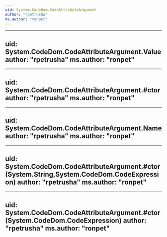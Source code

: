 ```yaml
---
uid: System.CodeDom.CodeAttributeArgument
author: "rpetrusha"
ms.author: "ronpet"
---
```


---
uid: System.CodeDom.CodeAttributeArgument.Value
author: "rpetrusha"
ms.author: "ronpet"
---

---
uid: System.CodeDom.CodeAttributeArgument.#ctor
author: "rpetrusha"
ms.author: "ronpet"
---

---
uid: System.CodeDom.CodeAttributeArgument.Name
author: "rpetrusha"
ms.author: "ronpet"
---

---
uid: System.CodeDom.CodeAttributeArgument.#ctor(System.String,System.CodeDom.CodeExpression)
author: "rpetrusha"
ms.author: "ronpet"
---

---
uid: System.CodeDom.CodeAttributeArgument.#ctor(System.CodeDom.CodeExpression)
author: "rpetrusha"
ms.author: "ronpet"
---
